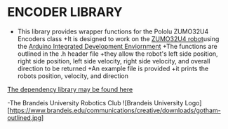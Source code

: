ENCODER LIBRARY
===============
+ This library provides wrapper functions for the Pololu ZUMO32U4 Encoders class
	+It is designed to work on the [ZUMO32U4 robot](https://www.pololu.com/docs/0J63/all)using the [Arduino Integrated Development Enviornment](https://www.arduino.cc/en/Main/Software)
+The functions are outlined in the .h header file
	+they allow the robot's left side position, right side position, left side velocity, right side velocity, and overall direction to be returned
+An example file is provided
	+it prints the robots position, velocity, and direction

[The dependency library may be found here](http://pololu.github.io/zumo-32u4-arduino-library/)

-The Brandeis University Robotics Club
![Brandeis University Logo][https://www.brandeis.edu/communications/creative/downloads/gotham-outlined.jpg]
		